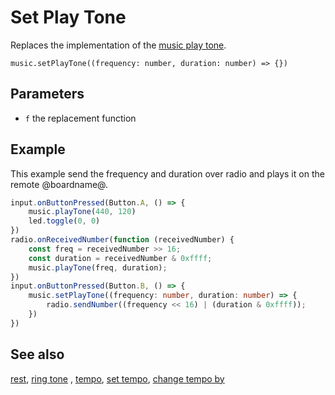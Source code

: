 # Set Play Tone

Replaces the implementation of the [music play tone](/reference/music/play-tone).


```sig
music.setPlayTone((frequency: number, duration: number) => {})
```

## Parameters

* ``f`` the replacement function

## Example

This example send the frequency and duration over radio 
and plays it on the remote @boardname@.

```typescript
input.onButtonPressed(Button.A, () => {
    music.playTone(440, 120)
    led.toggle(0, 0)
})
radio.onReceivedNumber(function (receivedNumber) {
    const freq = receivedNumber >> 16;
    const duration = receivedNumber & 0xffff;
    music.playTone(freq, duration);
})
input.onButtonPressed(Button.B, () => {
    music.setPlayTone((frequency: number, duration: number) => {
        radio.sendNumber((frequency << 16) | (duration & 0xffff));
    })    
})
```
## See also

[rest](/reference/music/rest), [ring tone](/reference/music/ring-tone) , [tempo](/reference/music/tempo), [set tempo](/reference/music/set-tempo), 
[change tempo by](/reference/music/change-tempo-by)
